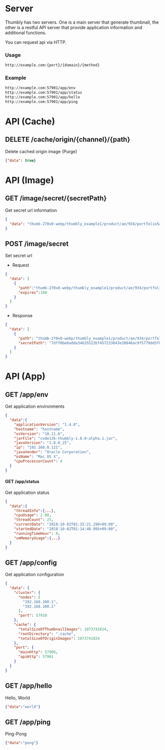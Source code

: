 # Server
Thumbly has two servers. One is a main server that generate thumbnail, the other is a restful API server that provide application information and additional functions.

You can request api via HTTP.


### Usage
```html
http://example.com:{port}/{domain}/{method}
```

### Example
```html
http://example.com:57901/app/env
http://example.com:57901/app/status
http://example.com:57901/app/hello
http://example.com:57901/app/ping
```

# API (Cache)
## DELETE /cache/origin/{channel}/{path}
Delete cached origin image (Purge)
```json
{"data": true}
```

# API (Image)
## GET /image/secret/{secretPath}
Get secret url information
```json
{
  "data": "thumb-270x0-webp/thumbly_example1/product/ae/934/portfolio5a66f20fbe831.jpg"
}
```

## POST /image/secret
Set secret url
* Request
```json
{
  "data": [
    {
      "path":"thumb-270x0-webp/thumbly_example1/product/ae/934/portfolio5a66f20fbe831.jpg", 
      "expires":100
    }
  ]
}
```
* Response
```json
{
  "data": [
    {
      "path": "thumb-270x0-webp/thumbly_example1/product/ae/934/portfolio5a66f20fbe831.jpg",
      "secretPath": "7dff0be6adda34635522bf457233843e20846ac9f5779dd3f05485c3828d1b17d2792991ebc5b001804ceb75473e2b53f44377edd162ce6b238b27a298c4253a"
    }
  ]
}
```

# API (App)
## GET /app/env
Get application environments
```json
{
  "data":{
    "applicationVersion": "1.4.0",
    "hostname": "hostname",
    "osVersion": "10.11.6",
    "jarFile": "code13k-thumbly-1.0.0-alpha.1.jar",
    "javaVersion": "1.8.0_25",
    "ip": "192.168.0.121",
    "javaVendor": "Oracle Corporation",
    "osName": "Mac OS X",
    "cpuProcessorCount": 4
  }
}
```
#### GET /app/status
Get application status
```json
{
  "data":{
    "threadInfo":{...},
    "cpuUsage": 2.88,
    "threadCount": 25,
    "currentDate": "2018-10-02T01:15:21.290+09:00",
    "startedDate": "2018-10-02T01:14:40.995+09:00",
    "runningTimeHour": 0,
    "vmMemoryUsage":{...}
  }
}
```
## GET /app/config
Get application configuration
```json
{
  "data": {
    "cluster": {
      "nodes": [
        "192.168.100.1",
        "192.168.100.2"
      ],
      "port": 57910
    },
    "cache": {
      "totalSizeOfThumbnailImages": 1073741824,
      "rootDirectory": ".cache",
      "totalSizeOfOriginImages": 1073741824
    },
    "port": {
      "mainHttp": 57900,
      "apiHttp": 57901
    }
  }
}
```
## GET /app/hello
Hello, World
```json
{"data":"world"}
```
## GET /app/ping
Ping-Pong
```json
{"data":"pong"}